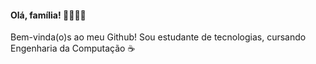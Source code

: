 ####                                  Olá, família! 👋💖✨🦋 

Bem-vinda(o)s ao meu Github! Sou estudante de tecnologias, cursando Engenharia da Computação ☕

 ##
 
